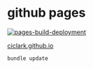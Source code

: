 # github pages

[![pages-build-deployment](https://github.com/ciclark/ciclark.github.io/actions/workflows/pages/pages-build-deployment/badge.svg)](https://github.com/ciclark/ciclark.github.io/actions/workflows/pages/pages-build-deployment)

[ciclark.github.io](https://ciclark.github.io/)

`bundle update`
